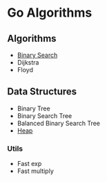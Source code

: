 # Go Algorithms

## Algorithms

- [Binary Search](algorithms/binary_search/README.md)
- Dijkstra
- Floyd

## Data Structures

- Binary Tree
- Binary Search Tree
- Balanced Binary Search Tree
- [Heap](data_structures/heap/README.md)

### Utils

- Fast exp
- Fast multiply
